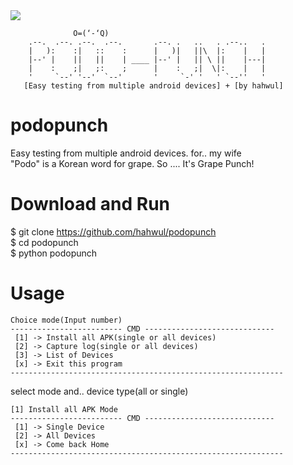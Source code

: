 <img src="https://cloud.githubusercontent.com/assets/13212227/26283674/726da334-3e67-11e7-9522-6b465275cbba.png">

                  O=(‘-‘Q)   
        .--.  .--. .--.  .--.       .--. .   ..   . .--..   .
        |   ):    :|   ::    :      |   )|   ||\  |:    |   |
        |--' |    ||   ||    | ____ |--' |   || \ ||    |---|
        |    :    ;|   ;:    ;      |    :   ;|  \|:    |   |
        '     `--' '--'  `--'       '     `-' '   ' `--''   '
       [Easy testing from multiple android devices] + [by hahwul]

# podopunch
Easy testing from multiple android devices. for.. my wife<br>
"Podo" is a Korean word for grape. So .... It's Grape Punch!<br>

# Download and Run
$ git clone https://github.com/hahwul/podopunch <br>
$ cd podopunch <br>
$ python podopunch <br>

# Usage
    Choice mode(Input number)
    ------------------------- CMD -----------------------------
     [1] -> Install all APK(single or all devices)
     [2] -> Capture log(single or all devices)
     [3] -> List of Devices
     [x] -> Exit this program
    -------------------------------------------------------------

select mode and.. device type(all or single)

    [1] Install all APK Mode
    ------------------------- CMD -----------------------------
     [1] -> Single Device
     [2] -> All Devices
     [x] -> Come back Home
    -------------------------------------------------------------
